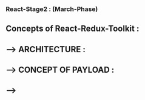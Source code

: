 ### React-Stage2 : (March-Phase)

## Concepts of React-Redux-Toolkit : 

## --> ARCHITECTURE : 

## --> CONCEPT OF PAYLOAD : 

## --> 





